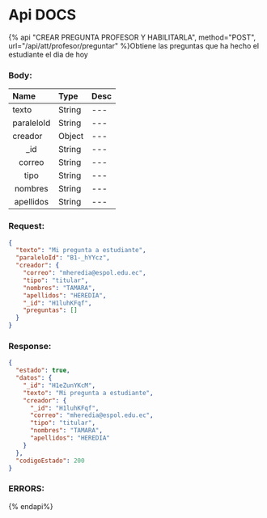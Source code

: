 # Api DOCS
{% api "CREAR PREGUNTA PROFESOR Y HABILITARLA", method="POST", url="/api/att/profesor/preguntar"  %}Obtiene las preguntas que ha hecho el estudiante el dia de hoy
### Body:
| Name       | Type    | Desc |
| :--------- | :------ | :-------| 
|  texto  | String  |   ---   | 
|  paraleloId  | String  |   ---   | 
|  creador  | Object  |   ---   | 
| <center> _id </center> | String  |   ---   | 
| <center>  correo </center> | String  |   ---   | 
| <center>  tipo </center> | String  |   ---   | 
| <center>  nombres </center> | String  |   ---   | 
| <center>  apellidos </center> | String  |   ---   | 

### Request:

```json
{
  "texto": "Mi pregunta a estudiante",
  "paraleloId": "B1-_hYYcz",
  "creador": {
    "correo": "mheredia@espol.edu.ec",
    "tipo": "titular",
    "nombres": "TAMARA",
    "apellidos": "HEREDIA",
    "_id": "H1luhKFqf",
    "preguntas": []
  }
}
```

### Response:

```json
{
  "estado": true,
  "datos": {
    "_id": "H1eZunYKcM",
    "texto": "Mi pregunta a estudiante",
    "creador": {
      "_id": "H1luhKFqf",
      "correo": "mheredia@espol.edu.ec",
      "tipo": "titular",
      "nombres": "TAMARA",
      "apellidos": "HEREDIA"
    }
  },
  "codigoEstado": 200
}
```

### ERRORS:
{% endapi%}



